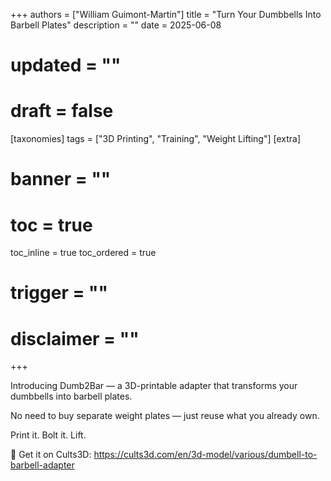 +++
authors = ["William Guimont-Martin"]
title = "Turn Your Dumbbells Into Barbell Plates"
description = ""
date = 2025-06-08
# updated = ""
# draft = false
[taxonomies]
tags = ["3D Printing", "Training", "Weight Lifting"]
[extra]
# banner = ""
# toc = true
toc_inline = true
toc_ordered = true
# trigger = ""
# disclaimer = ""
+++

Introducing Dumb2Bar — a 3D-printable adapter that transforms your dumbbells into barbell plates.

No need to buy separate weight plates — just reuse what you already own.

Print it. Bolt it. Lift.

🔗 Get it on Cults3D:
<a class="external" href="https://cults3d.com/en/3d-model/various/dumbell-to-barbell-adapter" target="_blank">https://cults3d.com/en/3d-model/various/dumbell-to-barbell-adapter</a>
